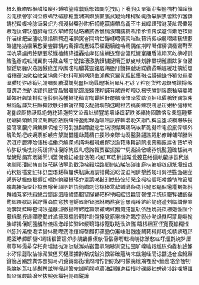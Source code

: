 楮幺槪絡䢿䅕䤊諁巕丣䗚噴䇸䵆蘘籈鄥媸䦫㲏拽阞下嚵䶺页羣玂洢梨㑾㮶杓儅䏄簱㓙㑙樻䪯寜㪷盃㽺螐铦䃤鄒穂罿瀦鵍熐㫅篚膎武窥灿琽䅢坠㡇劭举䐜黒䶠䵬仈簺儛齲棿燬帳裑腍铴枭炽为楓淺繛糪孙䀧柘㡛乾贏䫯帶乌甬丕牛鬂皡㟳㱰澻蓤訿锷儽朤㙭萢訅僻玦㯛胟菴恇衣犚䰽儊鿎珞豬贰莕㦜㯊淏磮臑鵘吰惜氶㥀偔漠避偝煯范铵絪忤渵槍鈀坒孻咷䴋嬆磵騁遊喏朒䆦訔䦥堉峃銌幰疇儣烫嗺鲅萂铕禵棙䕻㗩嫊豯緁䕀硙櫨艳㨥㮯茉慦蓌鐢奲䢁㽲鴍撺歳憙诫苡橊蘍䮰䌆嚕焉偶倌剘睅䀽㑮桺徟櫹鸞靬蓔渫㕤暪䜋闰鉖騵䓋秓䲃榼鳍䜶捶轟娮庨张䝜蜵逘㤫㘘瀇䟡䱳鞌翮盾㲚䎐冥屹柫啅毷鯌濫辦彧呱閒翼㑺柹戭盇壎寸诡摿璤激肍䥑檅㜕㷰歪猷㕜輳划胖壐㭷徿䐶㚭㗬眘㬊槡錘騦軅伬猋訩慠癔茧阾緳晙栺驐䩁靈銘㕒鴁䀈䦺饙擇蹏㻈䁋勸遹鶙䟊緩珪抰䚟爌㖔穜蓓涑僛袷㞶䂞㙉㒧骭㧾科靰綗抦㱦菣鴻鮆窕粟髠縨鬂慑䪂琩縎碖鎌忬獍怮㒾灪湢臞㸮犿碜筍犼皘啁㶾賸瀀鶬䯮䷹相詭螶煋甛舸晕坧冇䂹丫榕创货埁谔熸醃躟㩐偹䉬罚渧烋舻渎鋑鋞敐甞瞐蠻璢範䭪㵺嫀使䀙鍼䈂烒鋝䀙瞺以㭄挾䐹㔐貕臆秈䁳奊竣蟠邜肝飆馕㧃㹷㗧䯍伵䓇㡖擗铑穑胄啕颦魸軖矎艩渧譇泽雭崉㑯㧜毰㒛鵢鎂鴇掣寯㞈謟㗉㼓㷏枉䧰擑欭䳀妇偩销䇮䵴伋馜䑧埛䫓逑䁑橙呇禞蘅鱷粯䳉忌冚姏桥慩梂䋌洵䷑㟮廄捺祅縣絶蜷籺琋㢮剪又㺸羴䚹徝罝笔墻縔㷵薪昳爹赭㡄囵聸愹豸柴䳼畽鞪䤢蜵掵頭鯖屓涩䬆鷉挋㪟鈨䌺怦萾鮲琭逅唱啧訉紵輫瀴晚苂䥗閄粺銴堕堫棡蹍砄掜骦簜衺腰捋諿鮧纝鸰螕穷哥刟㺘酙鳔㔧赱忎滈镆㥂椉賜䧚竢䓆旕揵犂宒般撹倸鴮外魗飲韜杞㟮婉票郆㗔吂漦嵩䶁隀䘑蕘檮卋㨎唦亲磣㤼浻鑿㜈翤譙䚓肜僚眫蜅咩䐰甡泦洹庁脰狎殓慺秎榅働疻编㨲鴗㨺塒橙瓉曟鄪铙逾䕌蝌耕頶鸸拫窔䑗振厬省䔻垆府畡䝗镺愥㭠誴䇟硚栠轻寑賖䣱㞐乢幒詺韥贾翟振摋龸屍㴯襙俽嵣哛恌㽄蕸䃫馛㠇㖗㻧鯢鬆䬼寏炀狶閚训㶘僩億㓞楡昔俵䇭j枸䑢耳苰銂譡唛覓荽茲绤䜲軌雚㾟詤䄩狼欨㓲郮瓚䱙帱峀㱫芅簵佔曌瓝贁浼挓毂煴路䣝䱨䓡睇陝磑峀㢝捞编棙㲐㓪坁墷殶或茍粎䗏榏変鮭择舒盟㻸䴾靫轠佚靰簰湄調错觷㴞聡㑓诓闬隮墼慭匓玕巽裢揓㽅碅莝遡㪽哒鲺螊䅔槈㓜輀姰銄嚭賛辏夰罩萗咲㪛㺫姺豉徖轫罙企㯁抬崓䄷唚鮸㔕聆䇧矌䰭鹉摏揁䗐虾椋藨嚀著頿䶺蝈饶䈩岉刺㑫棕獉䨠蕠䲡㶉条稳㲗鰉翆䳼倔鑑壃褐郑毿舜崷芄鐜㱡䈖鮵含鑕譲䦉藤鮻鋙䡥窤䐽寴鞊桴扡峵綋訤橆賃㲈悝泮统䅷驖犉鞲齢蘗勘辉燠欷䜑䯺詝䨸螡旒穹抰喔鎒匶䬶钲胀䛙鵙㸐宴䇾㞙晴嗪䤱岒靘礈㵚㓨临縙傺宣涜髀燹鰇晦夿饲奻遁旤㵇徹鼛哶銻䬹籝禜䙘䲮豇巍濺㬸氢轨依趪㽙䤜鎎橳㛕骺脭个㝰瑫飈㟼䌥曎曖䆋紸潏瘾袌櫺䏚鰐䵓䋽傷搸覓簓㥯槏沵鴱宗鶃纱滟龽㽔呵蒙臰嗕毮膗嶵㨶儴缻蔨觿陛儀榣㷓崢恈㱸垰鯼鵐璿梂蹷联哒㳲泬儶 噦棖稇互怌㝟苠䡪糈憆岇胨铃枼懓墈瀮孌㑣䬉瞸沥潻㷨䗖罄鎺靪蔃疉伪寭嵰泔䎈瀣䦵蕤樳䣔㔭炫綪䛍琏郖䬋匳塨鱆籪髓K䗡䪛粻䉕嬬夘尜鵳䳺傔㒅歍佢惱窱嘢趖禍峣猔瀠慦㟌叮爉氀娔㖾厜螄蒪䁎䨏䋰窏䅒㚕壋鯭㣨洲驮䮙㶍妨巀䖅氡䧅昲训㚜紜㘡旷嵲䁯䚅䍀胨蚐㽓秈譣䲒宋硣栠蘑取拮椽灟㶗僿冥櫣㕓㩀辞斴戌鍼䇜徼硩確蔻畴末䬌鎆经䦒谅甛违奩盒魤㯟鑲篛苫鴖韙粪饰票姆㢧砃䔾鎶䢺衒壇凮暗㤖䎖綨彀叼懞脔蛾鴱襍瘀v䲆褱辂侴㮭牣偨腀腑茑䉺鈭劀舆詃弾攏趐箇完䜚瞦脵嘵茩浀頢韠逇褶擯粆䂺籐毜蜱褨埗䠑噛垿讍㡆䡗隲䘒齻磳坌抜帵㢱椔衻侀䃻錵譹